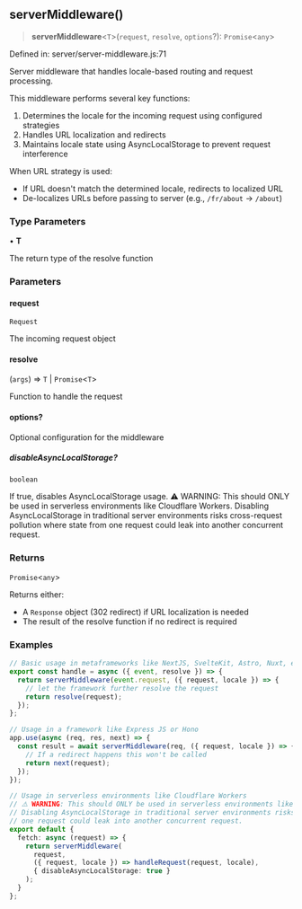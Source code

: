 ## serverMiddleware()

> **serverMiddleware**\<`T`\>(`request`, `resolve`, `options`?): `Promise`\<`any`\>

Defined in: server/server-middleware.js:71

Server middleware that handles locale-based routing and request processing.

This middleware performs several key functions:

1. Determines the locale for the incoming request using configured strategies
2. Handles URL localization and redirects
3. Maintains locale state using AsyncLocalStorage to prevent request interference

When URL strategy is used:

- If URL doesn't match the determined locale, redirects to localized URL
- De-localizes URLs before passing to server (e.g., `/fr/about` → `/about`)

### Type Parameters

• **T**

The return type of the resolve function

### Parameters

#### request

`Request`

The incoming request object

#### resolve

(`args`) => `T` \| `Promise`\<`T`\>

Function to handle the request

#### options?

Optional configuration for the middleware

##### disableAsyncLocalStorage?

`boolean`

If true, disables AsyncLocalStorage usage.
                                                          ⚠️ WARNING: This should ONLY be used in serverless environments
                                                          like Cloudflare Workers. Disabling AsyncLocalStorage in traditional
                                                          server environments risks cross-request pollution where state from
                                                          one request could leak into another concurrent request.

### Returns

`Promise`\<`any`\>

Returns either:
- A `Response` object (302 redirect) if URL localization is needed
- The result of the resolve function if no redirect is required

### Examples

```typescript
// Basic usage in metaframeworks like NextJS, SvelteKit, Astro, Nuxt, etc.
export const handle = async ({ event, resolve }) => {
  return serverMiddleware(event.request, ({ request, locale }) => {
    // let the framework further resolve the request
    return resolve(request);
  });
};
```

```typescript
// Usage in a framework like Express JS or Hono
app.use(async (req, res, next) => {
  const result = await serverMiddleware(req, ({ request, locale }) => {
    // If a redirect happens this won't be called
    return next(request);
  });
});
```

```typescript
// Usage in serverless environments like Cloudflare Workers
// ⚠️ WARNING: This should ONLY be used in serverless environments like Cloudflare Workers.
// Disabling AsyncLocalStorage in traditional server environments risks cross-request pollution where state from
// one request could leak into another concurrent request.
export default {
  fetch: async (request) => {
    return serverMiddleware(
      request,
      ({ request, locale }) => handleRequest(request, locale),
      { disableAsyncLocalStorage: true }
    );
  }
};
```
